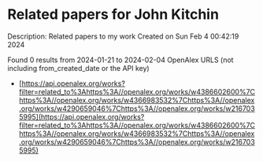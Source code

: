 # Related papers for John Kitchin
Description: Related papers to my work
Created on Sun Feb  4 00:42:19 2024

Found 0 results from 2024-01-21 to 2024-02-04
OpenAlex URLS (not including from_created_date or the API key)
- [https://api.openalex.org/works?filter=related_to%3Ahttps%3A//openalex.org/works/w4386602600%7Chttps%3A//openalex.org/works/w4366983532%7Chttps%3A//openalex.org/works/w4290659046%7Chttps%3A//openalex.org/works/w2167035995](https://api.openalex.org/works?filter=related_to%3Ahttps%3A//openalex.org/works/w4386602600%7Chttps%3A//openalex.org/works/w4366983532%7Chttps%3A//openalex.org/works/w4290659046%7Chttps%3A//openalex.org/works/w2167035995)

